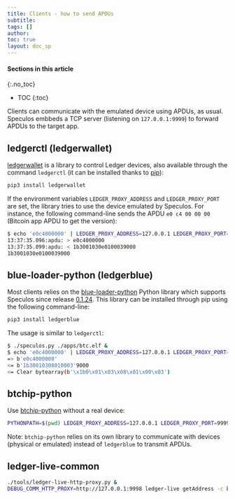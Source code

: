 ```yaml
---
title: Clients - how to send APDUs
subtitle:
tags: []
author:
toc: true
layout: doc_sp
---
```


#### Sections in this article
{:.no_toc}
* TOC
{:toc}


Clients can communicate with the emulated device using APDUs, as usual. Speculos embbeds a TCP server (listening on `127.0.0.1:9999`) to forward APDUs to the target app.

## ledgerctl (ledgerwallet)

[ledgerwallet](https://github.com/LedgerHQ/ledgerctl) is a library to control Ledger devices, also available through the command `ledgerctl` (it can be installed thanks to [pip](https://pypi.org/project/ledgerwallet/)):

```sh
pip3 install ledgerwallet
```

If the environment variables `LEDGER_PROXY_ADDRESS` and `LEDGER_PROXY_PORT` are set, the library tries to use the device emulated by Speculos. For instance, the following command-line sends the APDU `e0 c4 00 00 00` (Bitcoin app APDU to get the version):

```sh
$ echo 'e0c4000000' | LEDGER_PROXY_ADDRESS=127.0.0.1 LEDGER_PROXY_PORT=9999 ledgerctl send -
13:37:35.096:apdu: > e0c4000000
13:37:35.099:apdu: < 1b3001030e0100039000
1b3001030e0100039000
```

## blue-loader-python (ledgerblue)

Most clients relies on the [blue-loader-python](https://github.com/LedgerHQ/blue-loader-python/) Python library which supports Speculos since release [0.1.24](https://pypi.org/project/ledgerblue/0.1.24/). This library can be installed through pip using the following command-line:

```sh
pip3 install ledgerblue
```

The usage is similar to `ledgerctl`:

```sh
$ ./speculos.py ./apps/btc.elf &
$ echo 'e0c4000000' | LEDGER_PROXY_ADDRESS=127.0.0.1 LEDGER_PROXY_PORT=9999 python3 -m ledgerblue.runScript --apdu
=> b'e0c4000000'
<= b'1b30010308010003'9000
<= Clear bytearray(b'\x1b0\x01\x03\x08\x01\x00\x03')
```

## btchip-python

Use [btchip-python](https://github.com/LedgerHQ/btchip-python) without a real device:

```sh
PYTHONPATH=$(pwd) LEDGER_PROXY_ADDRESS=127.0.0.1 LEDGER_PROXY_PORT=9999 python tests/testMultisigArmory.py
```

Note: `btchip-python` relies on its own library to communicate with devices (physical or emulated) instead of `ledgerblue` to transmit APDUs.

## ledger-live-common

```sh
./tools/ledger-live-http-proxy.py &
DEBUG_COMM_HTTP_PROXY=http://127.0.0.1:9998 ledger-live getAddress -c btc --path "m/49'/0'/0'/0/0" --derivationMode segwit
```
